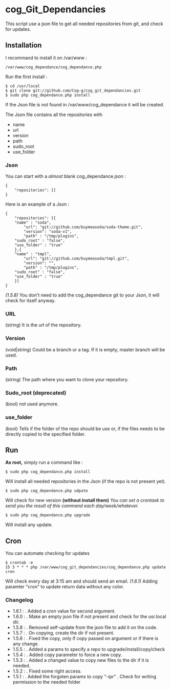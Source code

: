 # cog_Git_Dependancies

This script use a json file to get all needed repositories from git, and check for updates.


## Installation

I recommand to install it on /var/www :

	/var/www/cog_dependance/cog_dependance.php

Run the first install :

	$ cd /usr/local
	$ git clone git://github.com/Cog-g/cog_git_dependancies.git
	$ sudo php cog_dependance.php install

If the Json file is not found in /var/www/cog_dependance it will be created.

The Json file contains all the repositories with

- name
- url
- version
- path
- sudo_root
- use_folder

### Json

You can start with a _almost_ blank cog_dependance.json :

	{
		"repositories": []
	}


Here is an example of a Json :

	{
		"repositories": [{
	    "name" : "soda",
			"url": "git://github.com/buymeasoda/soda-theme.git",
			"version": "soda-v1",
			"path" : "/tmp/plugins",
    	"sudo_root" : "false",
    	"use_folder" : "true"
		},{
	    "name" : "tmpl",
			"url": "git://github.com/buymeasoda/tmpl.git",
			"version": "",
			"path" : "/tmp/plugins",
    	"sudo_root" : "false",
    	"use_folder" : "true"
		}]
	}


_(1.5.8)_ You don't need to add the cog_dependance git to your Json, it will check for itself anyway.

### URL

(string) It is the url of the repository.

### Version

(void|string) Could be a branch or a tag. If it is empty, master branch will be used.

### Path

(string) The path where you want to clone your repository.

### Sudo_root (deprecated)

(bool) not used anymore.

### use_folder

(bool) Tells if the folder of the repo should be use or, if the files needs to be directly copied to the specified folder.


## Run

__As root,__ simply run a command like :

	$ sudo php cog_dependance.php install

Will install all needed repositories in the Json (if the repo is not present yet).

	$ sudo php cog_dependance.php udpate

Will check for new version __(without install them)__
*You can set a crontask to send you the result of this command each day/week/whatever.*

	$ sudo php cog_dependance.php upgrade

Will install any update.

## Cron

You can automate checking for updates

	$ crontab -e
	15 3 * * * php /var/www/cog_git_dependancies/cog_dependance.php update cron

Will check every day at 3:15 am and should send an email.
_(1.6.1)_ Adding paramter "cron" to update return data without any color.




### Changelog

- 1.6.1 : . Added a cron value for second argument.
- 1.6.0 : . Make an empty json file if not present and check for the usr.local dir.
- 1.5.8 : . Removed self-update from the json file to add it on the code.
- 1.5.7 : . On copying, create the dir if not present.
- 1.5.6 : . Fixed the copy, only if copy passed on argument or if there is any change.
- 1.5.5 : . Added a params to specify a repo to upgrade/install/copy/check
- 1.5.4 : . Added copy parameter to force a new copy.
- 1.5.3 : . Added a changed value to copy new files to the dir if it is needed.
- 1.5.2 : . Fixed some right access.
- 1.5.1 : . Added the forgoten params to copy "-ipr"
          . Check for writing permission to the needed folder